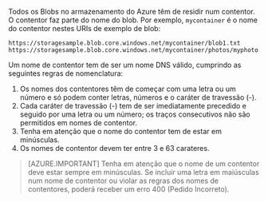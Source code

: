 Todos os Blobs no armazenamento do Azure têm de residir num contentor. O contentor faz parte do nome do blob. Por exemplo, `mycontainer` é o nome do contentor nestes URIs de exemplo de blob:

    https://storagesample.blob.core.windows.net/mycontainer/blob1.txt
    https://storagesample.blob.core.windows.net/mycontainer/photos/myphoto.jpg

Um nome de contentor tem de ser um nome DNS válido, cumprindo as seguintes regras de nomenclatura:

1. Os nomes dos contentores têm de começar com uma letra ou um número e só podem conter letras, números e o caráter de travessão (-).
1. Cada caráter de travessão (-) tem de ser imediatamente precedido e seguido por uma letra ou um número; os traços consecutivos não são permitidos em nomes de contentor.
1. Tenha em atenção que o nome do contentor tem de estar em minúsculas.
1. Os nomes de contentor devem ter entre 3 e 63 carateres.

> [AZURE.IMPORTANT] Tenha em atenção que o nome de um contentor deve estar sempre em minúsculas. Se incluir uma letra em maiúsculas num nome de contentor ou violar as regras dos nomes de contentores, poderá receber um erro 400 (Pedido Incorreto). 

<!--HONumber=Sep16_HO3-->


